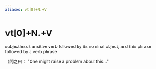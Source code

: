 ```yaml
---
aliases: vt[0]+N.+V
---
```

# vt[0]+N.+V

subjectless transitive verb followed by its nominal object, and this phrase followed by a verb phrase

 （問之曰： "One might raise a problem about this..."